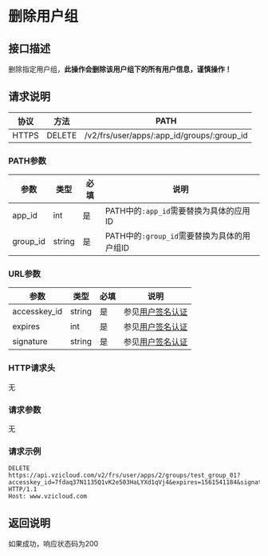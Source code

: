 # 删除用户组

## 接口描述

删除指定用户组，**此操作会删除该用户组下的所有用户信息，谨慎操作！**

## 请求说明

协议 | 方法 | PATH 
---|---|---
HTTPS | DELETE | /v2/frs/user/apps/:app_id/groups/:group_id

### PATH参数

参数 | 类型 | 必填 | 说明
---|---|---|---
app_id | int | 是 | PATH中的`:app_id`需要替换为具体的应用ID
group_id | string | 是 | PATH中的`:group_id`需要替换为具体的用户组ID

### URL参数

参数 | 类型 | 必填 | 说明
---|---|---|---
accesskey_id | string | 是 | 参见[用户签名认证](/SIGNATURE.md)
expires | int | 是 | 参见[用户签名认证](/SIGNATURE.md)
signature | string | 是 | 参见[用户签名认证](/SIGNATURE.md)

### HTTP请求头

无

### 请求参数

无

### 请求示例

```
DELETE https://api.vzicloud.com/v2/frs/user/apps/2/groups/test_group_01?accesskey_id=7fdaq37N1135Q1vK2e503HaLYXd1qVj4&expires=1561541184&signature=mF28sM7%2Fv5arqt4gRO7XLipdKDM%3D HTTP/1.1
Host: www.vzicloud.com
```

## 返回说明

如果成功，响应状态码为200